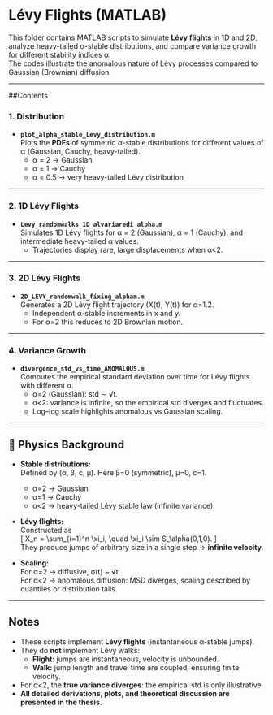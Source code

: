 # Lévy Flights (MATLAB)

This folder contains MATLAB scripts to simulate **Lévy flights** in 1D and 2D, analyze heavy-tailed α-stable distributions, and compare variance growth for different stability indices α.  
The codes illustrate the anomalous nature of Lévy processes compared to Gaussian (Brownian) diffusion.

---

##Contents

### 1. Distribution
- **`plot_alpha_stable_Levy_distribution.m`**  
  Plots the **PDFs** of symmetric α-stable distributions for different values of α (Gaussian, Cauchy, heavy-tailed).  
  - α = 2 → Gaussian  
  - α = 1 → Cauchy  
  - α = 0.5 → very heavy-tailed Lévy distribution

---

### 2. 1D Lévy Flights
- **`Levy_randomwalks_1D_alvariaredi_alpha.m`**  
  Simulates 1D Lévy flights for α = 2 (Gaussian), α = 1 (Cauchy), and intermediate heavy-tailed α values.  
  - Trajectories display rare, large displacements when α<2.  

---

### 3. 2D Lévy Flights
- **`2D_LEVY_randomwalk_fixing_alpham.m`**  
  Generates a 2D Lévy flight trajectory (X(t), Y(t)) for α=1.2.  
  - Independent α-stable increments in x and y.  
  - For α=2 this reduces to 2D Brownian motion.  

---

### 4. Variance Growth
- **`divergence_std_vs_time_ANOMALOUS.m`**  
  Computes the empirical standard deviation over time for Lévy flights with different α.  
  - α=2 (Gaussian): std ∼ √t.  
  - α<2: variance is infinite, so the empirical std diverges and fluctuates.  
  - Log–log scale highlights anomalous vs Gaussian scaling.  

---

## 📖 Physics Background

- **Stable distributions:**  
  Defined by (α, β, c, μ). Here β=0 (symmetric), μ=0, c=1.  
  - α=2 → Gaussian  
  - α=1 → Cauchy  
  - α<2 → heavy-tailed Lévy stable law (infinite variance)  

- **Lévy flights:**  
  Constructed as  
  \[
  X_n = \sum_{i=1}^n \xi_i, \quad \xi_i \sim S_\alpha(0,1,0).
  \]  
  They produce jumps of arbitrary size in a single step → **infinite velocity**.  

- **Scaling:**  
  For α=2 → diffusive, σ(t) ~ √t.  
  For α<2 → anomalous diffusion: MSD diverges, scaling described by quantiles or distribution tails.

---

## Notes

- These scripts implement **Lévy flights** (instantaneous α-stable jumps).  
- They do **not** implement Lévy walks:  
  - **Flight:** jumps are instantaneous, velocity is unbounded.  
  - **Walk:** jump length and travel time are coupled, ensuring finite velocity.  
- For α<2, the **true variance diverges**: the empirical std is only illustrative.  
- **All detailed derivations, plots, and theoretical discussion are presented in the thesis.**
